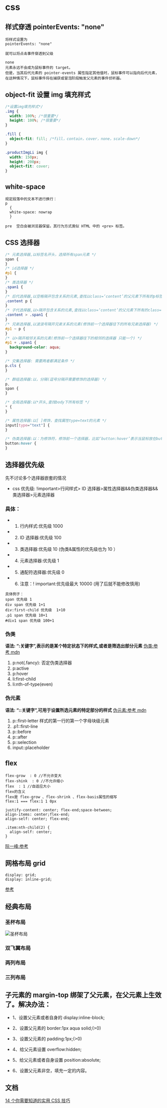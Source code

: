 # css

## 样式穿透 pointerEvents: "none"

```
将样式设置为
pointerEvents: "none"

就可以将点击事件穿透到父级

none
元素永远不会成为鼠标事件的 target。
但是，当其后代元素的 pointer-events 属性指定其他值时，鼠标事件可以指向后代元素，
在这种情况下，鼠标事件将在捕获或冒泡阶段触发父元素的事件侦听器。
```

## object-fit 设置 img 填充样式

```css
/*设置img填充样式*/
.img {
  width: 100%; /*很重要*/
  height: 100%; /*很重要*/
}

.fill {
  object-fit: fill; /*fill，contain，cover，none，scale-down*/
}

.productImgLi img {
  width: 150px;
  height: 200px;
  object-fit: cover;
}
```

## white-space

```
规定段落中的文本不进行换行：
p
  {
  white-space: nowrap
  }

pre  空白会被浏览器保留。其行为方式类似 HTML 中的 <pre> 标签。
```

## CSS 选择器

```css
/* 元素选择器,以标签名开头，选择所有span元素 */
span {
}
/* id选择器 */
#p1 {
}
/* 类选择器 */
.span1 {
}
/* 后代选择器,以空格隔开包含关系的元素,查找以class=‘content’的父元素下所有的p标签(包含孙子元素) */
.content p {
}
/* 子代选择器,以>隔开包含关系的元素,查找以class=‘content’的父元素下所有的class=‘span1’的儿子元素 */
.content > .span1 {
}
/* 兄弟选择器,以波浪号隔开兄弟关系的元素(修饰前一个选择器往下的所有兄弟选择器) */
#p1 ~ p {
}
/* 以+隔开相邻关系的元素(修饰前一个选择器往下的相邻的选择器 只能一个) */
#p1 + .span1 {
  background-color: aqua;
}

/* 交集选择器: 需要两者都满足条件 */
p.cls {
}

/* 群组选择器:以，分隔(逗号分隔开需要修饰的选择器) */
p,
span {
}

/* 全局选择器:以*开头,查找body下所有标签 */
* {
}

/* 属性选择器:以[ ]修饰，查找属性type=text的元素 */
input[type="text"] {
}

/* 伪类选择器:以：为修饰符，修饰前一个选择器，比如‘button:hover’表示当鼠标放在button元素上面时的样式 */
button:hover {
}
```

## 选择器优先级

先不讨论多个选择器嵌套的情况

- css 优先级: !important>行间样式> ID 选择器>属性选择器&&伪类选择器&&类选择器>元素选择器

### 具体：

- 1. 行内样式:优先级 1000
- 2. ID 选择器:优先级 100
- 3. 类选择器:优先级 10 (伪类&属性的优先级也为 10 ）
- 4. 元素选择器:优先级 1
- 5. 通配符选择器:优先级 0
- 6. 注意：! important:优先级最大 10000 (用了后就不能修改慎用)

```
具体例子：
span 优先级 1
div span 优先级 1+1
div:first-child 优先级  1+10
.p1 span 优先级 10+1
#div1 span 优先级 100+1
```

### 伪类

**语法: “:关键字”,表示的是某个特定状态下的样式,或者是筛选出部分元素**
[伪类:参考 mdn](https://developer.mozilla.org/en-US/docs/Web/CSS/:hover)

1. p:not(.fancy): 否定伪类选择器
2. p:active
3. p:hover
4. li:first-child
5. li:nth-of-type(even)

### 伪元素

**语法: “::关键字”,可用于设置所选元素的特定部分的样式**
[伪元素:参考 mdn](https://developer.mozilla.org/en-US/docs/Web/CSS/::first-letter)

1.  p::first-letter 样式的第一行的第一个字母块级元素
2.  .p1::first-line
3.  p::before
4.  p::after
5.  p::selection
6.  input::placeholder

## flex

```
flex-grow  : 0 //不允许变大
flex-shink  : 0 //不允许缩小
flex  : 1 //自适应大小
flex的含义
flex是 flex-grow 、flex-shrink 、flex-basis属性的缩写
flex:1 === flex:1 1 0px

justify-content: center; flex-end;space-between;
align-items: center;flex-end;
align-self: center; flex-end;

.item:nth-child(2) {
  align-self: center;
}
```

[阮一峰:参考](http://www.ruanyifeng.com/blog/2015/07/flex-examples.html)

## 网格布局 grid

```
display: grid;
display: inline-grid;
```

[参考](https://www.runoob.com/css3/css-grid.html)

## 经典布局

### 圣杯布局

![圣杯布局](https://www.ruanyifeng.com/blogimg/asset/2015/bg2015071323.png)

### 双飞翼布局

### 两列布局

### 三列布局

## 子元素的 margin-top 绑架了父元素，在父元素上生效了。解决办法：

- 1、设置父元素或者自身的 display:inline-block;

- 2、设置父元素的 border:1px aqua solid;(>0)

- 3、设置父元素的 padding:1px;(>0)

- 4、给父元素设置 overflow:hidden;

- 5、给父元素或者自身设置 position:absolute;

- 6、设置父元素非空，填充一定的内容。

## 文档

[14 个你需要知道的实用 CSS 技巧](https://mp.weixin.qq.com/s/g_INV0FSQDButK2AQNg7qw)

